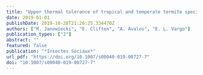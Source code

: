 ```yaml
---
title: "Upper thermal tolerance of tropical and temperate termite species (Isoptera: Rhinotermitidae, Termitidae): a test of the climate variability hypothesis in termites"
date: 2019-01-01
publishDate: 2019-10-28T21:26:25.334470Z
authors: ["M. Janowiecki", "E. Clifton", "A. Avalos", "E. L. Vargo"]
publication_types: ["2"]
abstract: ""
featured: false
publication: "*Insectes Sociaux*"
url_pdf: "https://doi.org/10.1007/s00040-019-00727-7"
doi: "10.1007/s00040-019-00727-7"
---
```


